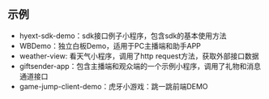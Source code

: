 ## 示例

* hyext-sdk-demo：sdk接口例子小程序，包含sdk的基本使用方法
* WBDemo：独立白板Demo，适用于PC主播端和助手APP
* weather-view: 看天气小程序，调用了http request方法，获取外部接口数据
* giftsender-app：包含主播端和观众端的一个示例小程序，调用了礼物和消息通道接口
* game-jump-client-demo：虎牙小游戏：跳一跳前端DEMO